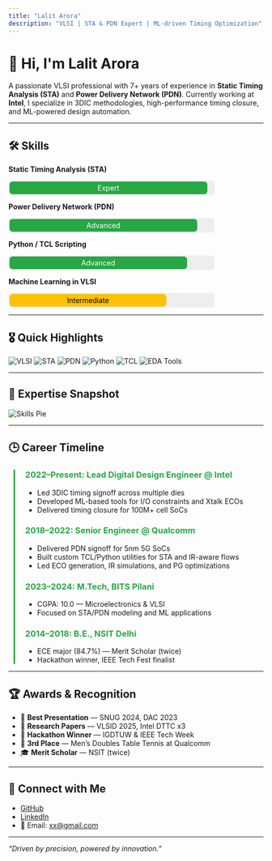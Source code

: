 ```yaml
---
title: "Lalit Arora"
description: "VLSI | STA & PDN Expert | ML-driven Timing Optimization"
---
```


# 👋 Hi, I'm Lalit Arora

A passionate VLSI professional with 7+ years of experience in **Static Timing Analysis (STA)** and **Power Delivery Network (PDN)**. Currently working at **Intel**, I specialize in 3DIC methodologies, high-performance timing closure, and ML-powered design automation.

---

## 🛠️ Skills

<b>Static Timing Analysis (STA)</b>  
<div style="background:#eee; border-radius:6px; padding:2px; width:80%">
  <div style="background:#28a745; width:95%; padding:4px; border-radius:6px; color:white; text-align:center;">Expert</div>
</div>

<b>Power Delivery Network (PDN)</b>  
<div style="background:#eee; border-radius:6px; padding:2px; width:80%">
  <div style="background:#28a745; width:90%; padding:4px; border-radius:6px; color:white; text-align:center;">Advanced</div>
</div>

<b>Python / TCL Scripting</b>  
<div style="background:#eee; border-radius:6px; padding:2px; width:80%">
  <div style="background:#28a745; width:85%; padding:4px; border-radius:6px; color:white; text-align:center;">Advanced</div>
</div>

<b>Machine Learning in VLSI</b>  
<div style="background:#eee; border-radius:6px; padding:2px; width:80%">
  <div style="background:#ffc107; width:75%; padding:4px; border-radius:6px; color:black; text-align:center;">Intermediate</div>
</div>

---

## 🎖️ Quick Highlights

![VLSI](https://img.shields.io/badge/domain-VLSI-blue)
![STA](https://img.shields.io/badge/skill-STA-green)
![PDN](https://img.shields.io/badge/skill-PDN-green)
![Python](https://img.shields.io/badge/code-python-blue)
![TCL](https://img.shields.io/badge/code-TCL-orange)
![EDA Tools](https://img.shields.io/badge/tools-Primetime%2FRedhawk-critical)

---

## 🧠 Expertise Snapshot

![Skills Pie](https://quickchart.io/chart?c={type:'pie',data:{labels:['STA','PDN','ML','Scripting'],datasets:[{data:[40,30,15,15]}]}})

---

## 🕒 Career Timeline

<div style="border-left: 3px solid #28a745; padding-left: 20px; margin-left: 10px;">

  <h3 style="color:#28a745;">2022–Present: Lead Digital Design Engineer @ Intel</h3>
  <ul>
    <li>Led 3DIC timing signoff across multiple dies</li>
    <li>Developed ML-based tools for I/O constraints and Xtalk ECOs</li>
    <li>Delivered timing closure for 100M+ cell SoCs</li>
  </ul>

  <h3 style="color:#28a745;">2018–2022: Senior Engineer @ Qualcomm</h3>
  <ul>
    <li>Delivered PDN signoff for 5nm 5G SoCs</li>
    <li>Built custom TCL/Python utilities for STA and IR-aware flows</li>
    <li>Led ECO generation, IR simulations, and PG optimizations</li>
  </ul>

  <h3 style="color:#28a745;">2023–2024: M.Tech, BITS Pilani</h3>
  <ul>
    <li>CGPA: 10.0 — Microelectronics & VLSI</li>
    <li>Focused on STA/PDN modeling and ML applications</li>
  </ul>

  <h3 style="color:#28a745;">2014–2018: B.E., NSIT Delhi</h3>
  <ul>
    <li>ECE major (84.7%) — Merit Scholar (twice)</li>
    <li>Hackathon winner, IEEE Tech Fest finalist</li>
  </ul>

</div>

---

## 🏆 Awards & Recognition

- 🥇 **Best Presentation** — SNUG 2024, DAC 2023  
- 📃 **Research Papers** — VLSID 2025, Intel DTTC x3  
- 🥈 **Hackathon Winner** — IGDTUW & IEEE Tech Week  
- 🏓 **3rd Place** — Men’s Doubles Table Tennis at Qualcomm  
- 🎓 **Merit Scholar** — NSIT (twice)

---

## 🔗 Connect with Me

- [GitHub](https://github.com/Mcodez)  
- [LinkedIn](https://www.linkedin.com/in/lalit-arora)  
- 📧 Email: xx@gmail.com

---

_“Driven by precision, powered by innovation.”_
